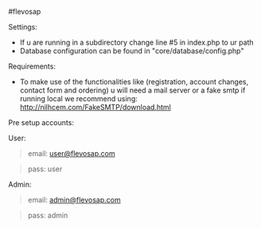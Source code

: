 #flevosap

Settings:
    
* If u are running in a subdirectory change line #5 in index.php to ur path
* Database configuration can be found in "core/database/config.php"

Requirements:

* To make use of the functionalities like (registration, account changes, contact form and ordering) u will need a mail server or a fake smtp if running local we recommend using: http://nilhcem.com/FakeSMTP/download.html

Pre setup accounts:

User:    
> email: user@flevosap.com

> pass: user

Admin:
> email: admin@flevosap.com

> pass: admin